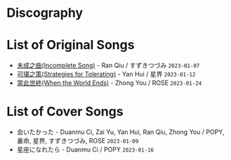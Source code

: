 
# Discography

# List of Original Songs

* [未成之曲(Incomplete Song)](./?page=songs/未成之曲) - Ran Qiu / すずきつづみ `2023-01-07`
* [可堪之策(Strategies for Tolerating)](./?page=songs/可堪之策) - Yan Hui / 星界 `2023-01-12`
* [當此世終(When the World Ends)](./?page=songs/當此世終) - Zhong You / ROSE `2023-01-24`

# List of Cover Songs

* 会いたかった - Duanmu Ci, Zai Yu, Yan Hui, Ran Qiu, Zhong You / POPY, 裏命, 星界, すずきつづみ, ROSE `2023-01-09`
* 星座になれたら - Duanmu Ci / POPY `2023-01-16`
